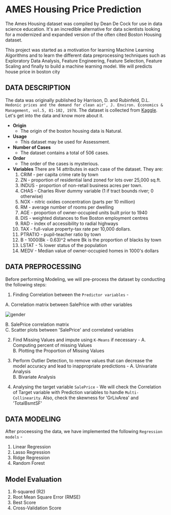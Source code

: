 # AMES Housing Price Prediction

The Ames Housing dataset was compiled by Dean De Cock for use in data science education. It's an incredible alternative for data scientists looking for a modernized and expanded version of the often cited Boston Housing dataset. 

This project was started as a motivation for learning Machine Learning Algorithms and to learn the different data preprocessing techniques such as Exploratory Data Analysis, Feature Engineering, Feature Selection, Feature Scaling and finally to build a machine learning model. We will predicts house price in boston city

## DATA DESCRIPTION

The data was originally published by Harrison, D. and Rubinfeld, D.L. `Hedonic prices and the demand for clean air', J. Environ. Economics & Management, vol.5, 81-102, 1978`. The dataset is collected from [Kaggle](https://www.kaggle.com/vikrishnan/boston-house-prices/kernels). Let's get into the data and know more about it.

- **Origin**
    - The origin of the boston housing data is Natural.
- **Usage**
    - This dataset may be used for Assessment.
- **Number of Cases**
    - The dataset contains a total of 506 cases.
- **Order**
    - The order of the cases is mysterious.
- **Variables**
    There are 14 attributes in each case of the dataset. They are:
    1. CRIM - per capita crime rate by town
    2. ZN - proportion of residential land zoned for lots over 25,000 sq.ft.
    3. INDUS - proportion of non-retail business acres per town.
    4. CHAS - Charles River dummy variable (1 if tract bounds river; 0 otherwise)
    5. NOX - nitric oxides concentration (parts per 10 million)
    6. RM - average number of rooms per dwelling
    7. AGE - proportion of owner-occupied units built prior to 1940
    8. DIS - weighted distances to five Boston employment centres
    9. RAD - index of accessibility to radial highways
    10. TAX - full-value property-tax rate per 10,000 dollars.
    11. PTRATIO - pupil-teacher ratio by town
    12. B - 1000(Bk - 0.63)^2 where Bk is the proportion of blacks by town
    13. LSTAT - % lower status of the population
    14. MEDV - Median value of owner-occupied homes in 1000's dollars

## DATA PREPROCESSING
Before performing Modeling, we will pre-process the dataset by conducting the following steps:

1. Finding Correlation between the `Predictor variables` -

A.  Correlation matrix between SalePrice with other variables <br>

![gender](../images/Heatmap.png)

B.  SalePrice correlation matrix <br>
C.  Scatter plots between 'SalePrice' and correlated variables<br>

2. Find Missing Values and impute using `K-Means` if necessary - 
A.  Computing percent of missing Values<br>
B. Plotting the Proportion of Missing Values<br>

3. Perform Outlier Detection, to remove values that can decrease the model accuracy and lead to inappropriate predictions -
A. Univariate Analysis<br>
B. Bivariate Analysis<br>

4. Analysing the target variable `SalePrice` - 
We will check the Correlation of Target variable with Prediction variables to handle `Multi-Collinearity`. 
Also, check the skewness for 'GrLivArea' and 'TotalBsmtSF'

## DATA MODELING
After proceessing the data, we have implemented the following `Regression models` -

1. Linear Regression
2. Lasso Regression
3. Ridge Regression
4. Random Forest

## Model Evaluation
1. R-squared (R2)
2. Root Mean Square Error (RMSE)
3. Best Score
3. Cross-Validation Score
